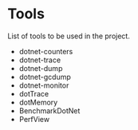 # Tools
List of tools to be used in the project.

- dotnet-counters
- dotnet-trace
- dotnet-dump
- dotnet-gcdump
- dotnet-monitor
- dotTrace
- dotMemory
- BenchmarkDotNet
- PerfView
